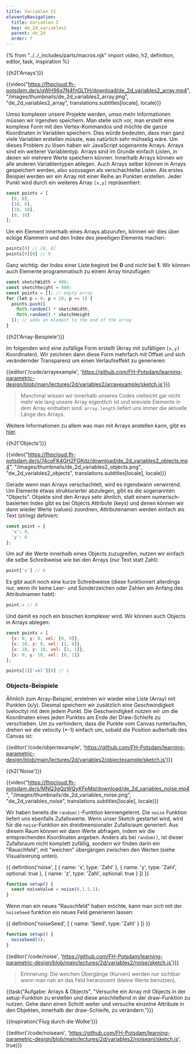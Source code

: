 ```yaml
---
title: Variablen II
eleventyNavigation:
  title: Variablen I
  key: de_2d_variables2
  parent: de_2d
  order: 7
---
```


{% from "../../_includes/parts/macros.njk" import video, h2, definition, editor, task, inspiration %}

{{h2('Arrays')}}

{{video("https://fhpcloud.fh-potsdam.de/s/qWH96q7N4fnGLTH/download/de_2d_variables2_array.mp4", "/images/thumbnails/de_2d_variables2_array.png", "de_2d_variables2_array", translations.subtitles[locale], locale)}}

<!--
dg: https://fhpcloud.fh-potsdam.de/s/y6wqaaqsSd3Cj6o
de: https://fhpcloud.fh-potsdam.de/s/qWH96q7N4fnGLTH
en: https://fhpcloud.fh-potsdam.de/s/tYFWZMsrRskSqBf
-->

Umso komplexer unsere Projekte werden, umso mehr Informationen müssen wir irgendwo speichern. Man stelle sich vor, man erstellt eine komplexe Form mit den Vertex-Kommandos und möchte die ganze Koordinaten in Variablen speichern. Dies würde bedeuten, dass man ganz viele Variablen erstellen müsste, was natürlich sehr mühselig wäre. Um dieses Problem zu lösen haben wir JavaScript sogenannte Arrays. Arrays sind ein weiterer Variablentyp. Arrays sind im Grunde einfach Listen, in denen wir mehrere Werte speichern können. Innerhalb Arrays können wir alle anderen Variablentypen ablegen. Auch Arrays selber können in Arrays gespeichert werden, also sozusagen als verschachtelte Listen. Als erstes Beispiel werden wir ein Array mit einer Reihe an Punkten erstellen. Jeder Punkt wird durch ein weiteres Array `[x,y]` repräsentiert:

```js
const points = [
  [0, 0],
  [10, 0],
  [10, 10],
  [0, 10]
];
```

Um ein Element innerhalb eines Arrays abzurufen, können wir dies über eckige Klammern und den Index des jeweiligen Elements machen:

```js
points[0] // [0, 0]
points[0][0] // 0
```

Ganz wichtig: der Index einer Liste beginnt bei **0** und nicht bei **1**. Wir können auch Elemente programmatisch zu einem Array hinzufügen:

```js
const sketchWidth = 400;
const sketchheight = 400;
const points = []; // empty array
for (let p = 0; p < 20; p += 1) {
  points.push([
    Math.random() * sketchWidth,
    Math.random() * sketchHeight
  ]); // adds an element to the end of the array
}
```

{{h2('Array-Beispiele')}}

Im folgenden wird eine zufällige Form erstellt (Array mit zufälligen `[x,y]` Koordinaten). Wir zeichnen dann diese Form mehrfach mit Offset und sich verändernder Transparenz um einen Verlaufseffekt zu generieren:

{{editor('/code/arrayexample', 'https://github.com/FH-Potsdam/learning-parametric-design/blob/main/lectures/2d/variables2/arrayexample/sketch.js')}}

> Manchmal wissen wir innerhalb unseres Codes vielleicht gar nicht mehr wie lang unsere Array eigentlich ist und wieviele Elemente in dem Array enthalten sind: `array.length` liefert uns immer die aktuelle Länge des Arrays.

Weitere Informationen zu allem was man mit Arrays anstellen kann, gibt es [hier](https://developer.mozilla.org/en-US/docs/Web/JavaScript/Reference/Global_Objects/Array).

{{h2('Objects')}}

{{video("https://fhpcloud.fh-potsdam.de/s/74cqFK4GH2FGKdz/download/de_2d_variables2_objects.mp4", "/images/thumbnails/de_2d_variables2_objects.png", "de_2d_variables2_objects", translations.subtitles[locale], locale)}}

<!--
dg: https://fhpcloud.fh-potsdam.de/s/BzjWoaxLcdnqnzc
de: https://fhpcloud.fh-potsdam.de/s/74cqFK4GH2FGKdz
en: https://fhpcloud.fh-potsdam.de/s/DLRECDPmbN3T7RR
-->

Gerade wenn man Arrays verschachtelt, wird es irgendwann verwirrend. Um Elemente etwas strukturierter abzulegen, gibt es die sogenannten "Objects". Objekte sind den Arrays sehr ähnlich, statt einem numerisch-basierten Index gibt es bei Objects Attribute (keys) und denen können wir dann wieder Werte (values) zuordnen, Attributenamen werden einfach als Text (string) definiert:

```js
const point = {
  'x': 0,
  'y': 0
};
```
Um auf die Werte innerhalb eines Objects zuzugreifen, nutzen wir einfach die selbe Schreibweise wie bei den Arrays (nur Text statt Zahl):

```js
point['x'] // 0
```

Es gibt auch noch eine kurze Schreibweise (diese funktioniert allerdings nur, wenn ihr keine Leer- und Sonderzeichen oder Zahlen am Anfang des Attributnamen habt):

```js
point.x // 0
```

Und damit es noch ein bisschen komplexer wird. Wir können auch Objects in Arrays ablegen:

```js
const points = [
  {x: 0, y: 0, vel: [0, 0]},
  {x: 10, y: 0, vel: [1, 0]},
  {x: 10, y: 10, vel: [1, 1]},
  {x: 0, y: 10, vel: [0, 1]}
];

points[1]['vel'][0] // 1
```

### Objects-Beispiele

Ähnlich zum Array-Beispiel, erstelnen wir wieder eine Liste (Array) mit Punkten (x/y). Diesmal speichern wir zusätzlich eine Geschwindigkeit (velocity) mit dem jedem Punkt. Die Geschwindigkeit nutzen wir um die Koordinaten eines jeden Punktes am Ende der Draw-Schleife zu verschieben. Um zu verhindern, dass die Punkte vom Canvas runterlaufen, drehen wir die velocity (*-1) einfach um, sobald die Position außerhalb des Canvas ist:

{{editor('/code/objectexample', 'https://github.com/FH-Potsdam/learning-parametric-design/blob/main/lectures/2d/variables2/objectexample/sketch.js')}}

{{h2('Noise')}}

{{video("https://fhpcloud.fh-potsdam.de/s/MNQ3gQzWQyKFpMq/download/de_2d_variables_noise.mp4", "/images/thumbnails/de_2d_variables_noise.png", "de_2d_variables_noise", translations.subtitles[locale], locale)}}

<!--
dg: https://fhpcloud.fh-potsdam.de/s/jSjjFwTMnoFXj8r
de: https://fhpcloud.fh-potsdam.de/s/MNQ3gQzWQyKFpMq
en: https://fhpcloud.fh-potsdam.de/s/f4EmxzC38ToxGCb
-->

Wir haben bereits die `random()`-Funktion kennengelernt. Die `noise` Funktion liefert uns ebenfalls Zufallswerte. Wenn unser Sketch gestartet wird, wird für die `noise`-Funktion ein dreidimensionaler Zufallsraum generiert. Aus diesem Raum können wir dann Werte abfragen, indem wir die entsprechenden Koordinaten angeben. Anders als bei `random()`, ist dieser Zufallsraum nicht komplett zufällig, sondern wir finden darin ein "Rauschfeld", mit "weichen" übergängen zwischen den Werten (siehe Visualisierung unten).

{{ definition('noise', [
  { name: 'x', type: 'Zahl' },
  { name: 'y', type: 'Zahl', optional: true },
  { name: 'z', type: 'Zahl', optional: true }
]) }}
```js
function setup() {
  const noiseValue = noise(0,1.5,1);
}
```

Wenn man ein neues "Rauschfeld" haben möchte, kann man sich mit der `noiseSeed` funktion ein neues Feld generieren lassen:

{{ definition('noiseSeed', [
  { name: 'Seed', type: 'Zahl' }
]) }}
```js
function setup() {
  noiseSeed(5);
}
```

{{editor('/code/noise', 'https://github.com/FH-Potsdam/learning-parametric-design/blob/main/lectures/2d/variables2/noise/sketch.js')}}

> Erinnerung: Die weichen Übergänge (Kurven) werden nur sichtbar wenn man nah an das Feld heranzoomt (kleine Werte benutzen).

{{task("Aufgabe: Arrays & Objects", "Versuche ein Array mit Objects in der setup-Funktion zu erstellen und diese anschließend in der draw-Funktion zu nutzen. Gehe dann einen Schritt weiter und versuche einzelne Attribute in den Objekten, innerhalb der draw-Schleife, zu verändern.")}}

{{inspiration('Flug durch die Wolke')}}

{{editor('/code/noiseani', 'https://github.com/FH-Potsdam/learning-parametric-design/blob/main/lectures/2d/variables2/noiseani/sketch.js', true)}}